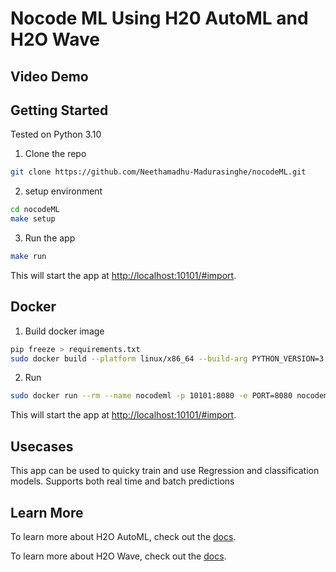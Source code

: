 # Nocode ML Using H20 AutoML and H2O Wave

## Video Demo

## Getting Started
Tested on Python 3.10

1. Clone the repo

```sh
git clone https://github.com/Neethamadhu-Madurasinghe/nocodeML.git
```

2. setup environment

```sh
cd nocodeML
make setup
```

3. Run the app

```sh
make run
```

This will start the app at <http://localhost:10101/#import>.

## Docker

1. Build docker image
```sh
pip freeze > requirements.txt
sudo docker build --platform linux/x86_64 --build-arg PYTHON_VERSION=3.10.10 --build-arg WAVE_VERSION=0.26.1 --build-arg PYTHON_MODULE="src.app" -t nocodeml:0.1.0 .
```
2. Run
```sh
sudo docker run --rm --name nocodeml -p 10101:8080 -e PORT=8080 nocodeml:0.1.0
```

This will start the app at <http://localhost:10101/#import>.

## Usecases

This app can be used to quicky train and use Regression and classification models. Supports both real time and batch predictions

## Learn More

To learn more about H2O AutoML, check out the [docs](https://docs.h2o.ai/h2o/latest-stable/h2o-docs/automl.html).

To learn more about H2O Wave, check out the [docs](https://wave.h2o.ai/).

